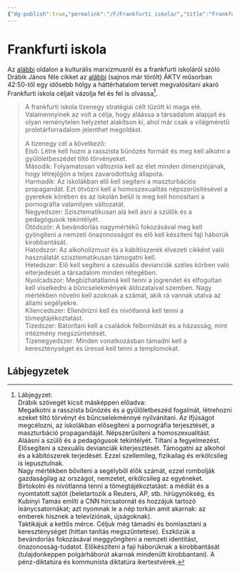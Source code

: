 ```yaml
---
{"dg-publish":true,"permalink":"/F/Frankfurti iskola/","title":"Frankfurti iskola","created":"2025-03-16T00:41","updated":"2025-03-16T00:42"}
---
```



# Frankfurti iskola

Az [alábbi](https://archive.ph/Onex3) oldalon a kulturális marxizmusról és a frankfurti iskoláról szóló Drábik János féle cikket az [alábbi](https://youtu.be/dj9E7-fkuj4) (sajnos már törölt) ÁKTV műsorban 42:50-től egy idősebb hölgy a háttérhatalom tervét megvalósítani akaró Frankfurti iskola céljait vázolja fel és fel is olvassa[^1].  
> A frankfurti iskola tizenegy stratégiai célt tűzött ki maga elé. Valamennyinek az volt a célja, hogy aláássa a társadalom alapjait és olyan reménytelen helyzetet alakítson ki, ahol már csak a világméretű proletárforradalom jelenthet megoldást.  
>
> A tizenegy cél a következő:  
> Első: Létre kell hozni a rasszista bűnözés formáit és meg kell alkotni a gyűlöletbeszédet tiltó törvényeket.  
> Második: Folyamatosan változnia kell az élet minden dimenziójának, hogy létrejöjjön a teljes zavarodottság állapota.  
> Harmadik: Az iskolákban elő kell segíteni a maszturbációs propagandát. Ezt ötvözni kell a homoszexualitás népszerűsítésével a gyerekek körében és az iskolán belül is meg kell honosítani a pornográfia valamilyen változatát.  
> Negyedszer: Szisztematikusan alá kell ásni a szülők és a pedagógusok tekintélyét.  
> Ötödször: A bevándorlás nagymértékű fokozásával meg kell gyöngíteni a nemzeti önazonosságot és elő kell készíteni faji háborúk kirobbantását.  
> Hatodszor: Az alkoholizmust és a kábítószerek élvezeti cikként való használatát szisztematikusan támogatni kell.  
> Hetedszer: Elő kell segíteni a szexuális devianciák széles körben való elterjedését a társadalom minden rétegében.  
> Nyolcadszor: Megbízhatatlanná kell tenni a jogrendet és elfogultan kell viselkedni a bűncselekmények áldozataival szemben. Nagy mértékben növelni kell azoknak a számát, akik rá vannak utalva az állami segélyekre.  
> Kilencedszer: Ellenőrizni kell és nívótlanná kell tenni a tömegtájékoztatást.  
> Tizedszer: Bátorítani kell a családok felbomlását és a házasság, mint intézmény megszüntetését.  
> Tizenegyedszer: Minden vonatkozásban támadni kell a kereszténységet és üressé kell tenni a templomokat.  

## Lábjegyzetek

[^1]: Lábjegyzet:  
Drábik szövegét kicsit másképpen előadva:  
Megalkotni a rasszista bűnözés és a gyűlöletbeszéd fogalmát, létrehozni ezeket tiltó törvényt és bűncselekménnyé nyilvánítani. Az ifjúságot megcélozni, az iskolákban elősegíteni a pornográfia terjesztését, a maszturbáció propagandáját. Népszerűsíteni a homoszexualitást. Aláásni a szülő és a pedagógusok tekintélyét. Tiltani a fegyelmezést. Elősegíteni a szexuális devianciák kiterjesztését. Támogatni az alkohol és a kábítószerek terjedését. Ezzel szellemileg, fizikailag és erkölcsileg is lepusztulnak.  
Nagy mértékben bővíteni a segélyből élők számát, ezzel rombolják gazdaságilag az országot, nemzetet, erkölcsileg az egyéneket.  
Birtokolni és nívótlanná tenni a tömegtájékoztatást: a médiát és a nyomtatott sajtót (beletartozik a Reuters, AP, stb. hírügynökség, és Kubínyi Tamás említi a CNN hírcsatornát és hozzájuk tartozó leánycsatornákat; azt nyomnak le a nép torkán amit akarnak: az emberek hisznek a televíziónak, újságoknak).  
Taktikájuk a kettős mérce. Céljuk még támadni és bomlasztani a kereszténységet (hittan tanítás megszűntetése). Eszközük a bevándorlás fokozásával meggyöngíteni a nemzeti identitást, önazonosság-tudatot. Előkészíteni a faji háborúknak a kirobbantását (tulajdonkeppen polgárháborút akarnak mindenütt kirobbantani). A pénz-diktatúra és kommunista diktatúra ikertestvérek.  